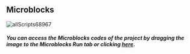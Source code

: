 ## Microblocks
![allScripts68967](https://user-images.githubusercontent.com/112697142/190081399-8f536d37-68ef-43c9-9c34-d640358862f6.png)



##### You can access the Microblocks codes of the project by dragging the image to the Microblocks Run tab or clicking [here](https://microblocks.fun/run/microblocks.html#scripts=GP%20Scripts%0A%0Aspec%20%27r%27%20%27ESP01_IP_address%27%20%27ESP01_IP_address%27%0Ato%20ESP01_IP_address%20%7B%0A%20%20waitUntil%20%280%20%3D%3D%20%28size%20%28%27%5Bserial%3Aread%5D%27%29%29%29%0A%20%20repeatUntil%20%28%27OK%27%20%3D%3D%20ESP01_status%29%20%7B%0A%20%20%20%20comment%20%27Obtain%20the%20station%20IP%20address%27%0A%20%20%20%20%27%5Bserial%3Awrite%5D%27%20%28%27%5Bdata%3Ajoin%5D%27%20%27AT%2BCIPSTA%3F%27%20_eol%29%0A%20%20%20%20waitUntil%20ESP01_response%0A%20%20%7D%0A%20%20%27%5Bdata%3AaddLast%5D%27%20%27IP%20ok.%27%20ESP01_Log%0A%20%20return%20%28%27_byteArray2string%27%20%28%27%5Bdata%3AcopyFromTo%5D%27%20savebuffer%20%28%28%27%5Bdata%3Afind%5D%27%20%27STA%3Aip%3A%22%27%20savebuffer%29%20%2B%208%29%20%28%28%27%5Bdata%3Afind%5D%27%20%28%27%5Bdata%3Ajoin%5D%27%20%27%22%27%20_eol%29%20savebuffer%29%20-%201%29%29%29%0A%20%20waitMillis%20_espDelay%0A%7D%0A%0Aspec%20%27%20%27%20%27ESP01_connect_to%27%20%27ESP01_connect_to%20_%20Password%20_%27%20%27auto%20auto%27%20%27Network_Name%27%20%27Network_Password%27%0Ato%20ESP01_connect_to%20ssid%20password%20%7B%0A%20%20waitUntil%20%280%20%3D%3D%20%28size%20%28%27%5Bserial%3Aread%5D%27%29%29%29%0A%20%20ESP01_ssid%20%3D%20ssid%0A%20%20ESP01_password%20%3D%20password%0A%20%20repeatUntil%20%28%27OK%27%20%3D%3D%20ESP01_status%29%20%7B%0A%20%20%20%20comment%20%27Connect%20to%20an%20AP%27%0A%20%20%20%20%27%5Bserial%3Awrite%5D%27%20%28%27%5Bdata%3Ajoin%5D%27%20%27AT%2BCWJAP%3D%22%27%20ssid%20%27%22%2C%22%27%20password%20%27%22%27%20_eol%29%0A%20%20%20%20waitUntil%20%28%28%27%5Bdata%3Afind%5D%27%20%27WIFI%20CONNECTED%27%20_serbuffer%29%20%21%3D%20-1%29%0A%20%20%20%20waitUntil%20%28%28%27%5Bdata%3Afind%5D%27%20%27WIFI%20GOT%20IP%27%20_serbuffer%29%20%21%3D%20-1%29%0A%20%20%20%20waitUntil%20ESP01_response%0A%20%20%7D%0A%20%20waitMillis%20_espDelay%0A%20%20comment%20%27Obtain%20the%20local%20IP%20address%20and%20MAC%20address%27%0A%20%20ESP01_IPaddr%20%3D%20%28ESP01_IP_address%29%0A%20%20waitMillis%20_espDelay%0A%20%20%27%5Bdata%3AaddLast%5D%27%20%27CONNECT%20ok.%27%20ESP01_Log%0A%20%20waitMillis%20_espDelay%0A%7D%0A%0Aspec%20%27r%27%20%27ESP01_display_LOG2%27%20%27ESP01_display_LOG%27%0Ato%20ESP01_display_LOG2%20%7B%0A%20%20return%20%28%27%5Bdata%3AjoinStrings%5D%27%20ESP01_Log%20_eol%29%0A%7D%0A%0Aspec%20%27r%27%20%27ESP01_path_of_request%27%20%27ESP01_path_of_request%20_%27%20%27auto%27%20%27%27%0Ato%20ESP01_path_of_request%20request%20%7B%0A%20%20return%20%28%27_byteArray2string%27%20%28%27%5Bdata%3AcopyFromTo%5D%27%20request%20%28%28%27%5Bdata%3Afind%5D%27%20%27GET%20%27%20request%29%20%2B%204%29%20%28%28%27%5Bdata%3Afind%5D%27%20%27%20HTTP%27%20request%29%20-%201%29%29%29%0A%7D%0A%0Aspec%20%27%20%27%20%27ESP01_restore%27%20%27ESP01_restore%27%0Ato%20ESP01_restore%20%7B%0A%20%20waitUntil%20%280%20%3D%3D%20%28size%20%28%27%5Bserial%3Aread%5D%27%29%29%29%0A%20%20repeatUntil%20%28%27OK%27%20%3D%3D%20ESP01_status%29%20%7B%0A%20%20%20%20comment%20%27Restores%20the%20factory%20default%20settings%20of%20the%20module%27%0A%20%20%20%20%27%5Bserial%3Awrite%5D%27%20%28%27%5Bdata%3Ajoin%5D%27%20%27AT%2BRESTORE%27%20_eol%29%0A%20%20%20%20waitUntil%20ESP01_response%0A%20%20%7D%0A%20%20%27%5Bdata%3AaddLast%5D%27%20%27RESTORE%20ok.%27%20ESP01_Log%0A%20%20waitMillis%20_espDelay%0A%7D%0A%0Aspec%20%27%20%27%20%27ESP01_server%27%20%27ESP01_server%20_%27%20%27str.ServerMenu%27%20%27Create%20Server%27%0Ato%20ESP01_server%20action%20%7B%0A%20%20waitUntil%20%280%20%3D%3D%20%28size%20%28%27%5Bserial%3Aread%5D%27%29%29%29%0A%20%20if%20%28%27Delete%20Server%27%20%3D%3D%20action%29%20%7B%0A%20%20%20%20action%20%3D%200%0A%20%20%20%20local%20%27param%27%201%0A%20%20%7D%20%28%27Create%20Server%27%20%3D%3D%20action%29%20%7B%0A%20%20%20%20action%20%3D%201%0A%20%20%20%20local%20%27param%27%2080%0A%20%20%7D%0A%20%20ESP01_set_MUX%201%0A%20%20repeatUntil%20%28%27OK%27%20%3D%3D%20ESP01_status%29%20%7B%0A%20%20%20%20comment%20%27Delete%2Fcreate%20a%20TCP%2FSSL%20server%27%0A%20%20%20%20%27%5Bserial%3Awrite%5D%27%20%28%27%5Bdata%3Ajoin%5D%27%20%27AT%2BCIPSERVER%3D%27%20action%20%27%2C%27%20param%20_eol%29%0A%20%20%20%20waitUntil%20ESP01_response%0A%20%20%7D%0A%20%20%27%5Bdata%3AaddLast%5D%27%20%27SERVER%20ok.%27%20ESP01_Log%0A%20%20waitMillis%20_espDelay%0A%7D%0A%0Aspec%20%27%20%27%20%27ESP01_set_MUX%27%20%27ESP01_set_MUX%20_%27%20%27str.MuxMenu%27%20%27Multiple%20Connections%27%0Ato%20ESP01_set_MUX%20mux%20%7B%0A%20%20waitUntil%20%280%20%3D%3D%20%28size%20%28%27%5Bserial%3Aread%5D%27%29%29%29%0A%20%20if%20%28%27Single%20Connection%27%20%3D%3D%20mux%29%20%7B%0A%20%20%20%20mux%20%3D%200%0A%20%20%7D%20%28%27Multiple%20Connections%27%20%3D%3D%20mux%29%20%7B%0A%20%20%20%20mux%20%3D%201%0A%20%20%7D%0A%20%20repeatUntil%20%28%27OK%27%20%3D%3D%20ESP01_status%29%20%7B%0A%20%20%20%20comment%20%27Enable%2Fdisable%20the%20multiple%20connections%20mode%27%0A%20%20%20%20%27%5Bserial%3Awrite%5D%27%20%28%27%5Bdata%3Ajoin%5D%27%20%27AT%2BCIPMUX%3D%27%20mux%20_eol%29%0A%20%20%20%20waitUntil%20ESP01_response%0A%20%20%7D%0A%20%20%27%5Bdata%3AaddLast%5D%27%20%27MUX%20ok.%27%20ESP01_Log%0A%20%20waitMillis%20_espDelay%0A%7D%0A%0Aspec%20%27%20%27%20%27ESP01_set_WIFI_mode%27%20%27ESP01_set_WIFI_mode%20_%27%20%27str.ModeMenu%27%20%27Station%27%0Ato%20ESP01_set_WIFI_mode%20mode%20%7B%0A%20%20waitUntil%20%280%20%3D%3D%20%28size%20%28%27%5Bserial%3Aread%5D%27%29%29%29%0A%20%20if%20%28%27Station%27%20%3D%3D%20mode%29%20%7B%0A%20%20%20%20mode%20%3D%201%0A%20%20%7D%20%28%27SoftAP%27%20%3D%3D%20mode%29%20%7B%0A%20%20%20%20mode%20%3D%202%0A%20%20%7D%20%28%27Station%26SoftAP%27%20%3D%3D%20mode%29%20%7B%0A%20%20%20%20mode%20%3D%203%0A%20%20%7D%0A%20%20repeatUntil%20%28%27OK%27%20%3D%3D%20ESP01_status%29%20%7B%0A%20%20%20%20comment%20%27Set%20the%20Wi-Fi%20mode%20%28Station%2FSoftAP%2FStation%2BSoftAP%29%27%0A%20%20%20%20%27%5Bserial%3Awrite%5D%27%20%28%27%5Bdata%3Ajoin%5D%27%20%27AT%2BCWMODE%3D%27%20mode%20_eol%29%0A%20%20%20%20waitUntil%20ESP01_response%0A%20%20%7D%0A%20%20%27%5Bdata%3AaddLast%5D%27%20%27WIFI%20Mode%20ok.%27%20ESP01_Log%0A%20%20waitMillis%20_espDelay%0A%7D%0A%0Aspec%20%27r%27%20%27_byteArray2string%27%20%27_byteArray2string%20_%27%20%27auto%27%20%27%27%0Ato%20%27_byteArray2string%27%20aStringOrByteArray%20%7B%0A%20%20comment%20%27If%20argument%20is%20a%20byte%20array%2C%20convert%20it%20to%20a%20string.%20%27%0A%20%20if%20%28not%20%28isType%20aStringOrByteArray%20%27string%27%29%29%20%7B%0A%20%20%20%20aStringOrByteArray%20%3D%20%28%27%5Bdata%3Ajoin%5D%27%20%27%27%20aStringOrByteArray%29%0A%20%20%7D%0A%20%20return%20aStringOrByteArray%0A%7D%0A%0Aspec%20%27%20%27%20%27_handleIPD%27%20%27_handleIPD%27%0Ato%20%27_handleIPD%27%20%7B%0A%20%20_request%20%3D%20%28%27%5Bdata%3AcopyFromTo%5D%27%20_serbuffer%20%28%27%5Bdata%3Afind%5D%27%20%27%2BIPD%27%20_serbuffer%29%29%0A%20%20local%20%27linkPtr%27%20%28%28%27%5Bdata%3Afind%5D%27%20%27%2BIPD%2C%27%20_request%29%20%2B%205%29%0A%20%20_linkID%20%3D%20%28%27%5Bdata%3AcopyFromTo%5D%27%20_request%20linkPtr%20%28%28%27%5Bdata%3Afind%5D%27%20_comma%20_request%20linkPtr%29%20-%201%29%29%0A%20%20for%20response%20responses%20%7B%0A%20%20%20%20if%20%28%28ESP01_path_of_request%20_request%29%20%3D%3D%20%28at%201%20response%29%29%20%7B%0A%20%20%20%20%20%20processRequest%0A%20%20%20%20%20%20comment%20%27Following%20is%20a%20TCP%20messaging%20sequence%20to%20send%20back%20any%20feedback%20desired.%27%0A%20%20%20%20%20%20%27%5Bdata%3AaddLast%5D%27%20%28%27%5Bdata%3Ajoin%5D%27%20%28ESP01_path_of_request%20_request%29%20%27%20processed.%27%29%20ESP01_Log%0A%20%20%20%20%20%20%27%5Bserial%3Awrite%5D%27%20%28%27%5Bdata%3Ajoin%5D%27%20%27AT%2BCIPSEND%3D%27%20_linkID%20_comma%20%28size%20%28at%202%20response%29%29%20_eol%29%0A%20%20%20%20%20%20waitMillis%20_espDelay%0A%20%20%20%20%20%20%27%5Bserial%3Awrite%5D%27%20%28%27%5Bdata%3Ajoin%5D%27%20%28at%202%20response%29%20_eol%29%0A%20%20%20%20%20%20waitMillis%20_espDelay%0A%20%20%20%20%20%20%27%5Bserial%3Awrite%5D%27%20%28%27%5Bdata%3Ajoin%5D%27%20%27AT%2BCIPCLOSE%3D%27%20_linkID%20_eol%29%0A%20%20%20%20%20%20waitMillis%20_espDelay%0A%20%20%20%20%7D%0A%20%20%7D%0A%7D%0A%0Aspec%20%27%20%27%20%27initializeResponses%27%20%27initializeResponses%27%0Ato%20initializeResponses%20%7B%0A%20%20comment%20%27APP%20Inventor%20APP%20processes%202%20kinds%20of%20responses%20from%20this%20program%3A%0A1.%20Web%20Page%20displays%20of%20info%0A2.%20JSON%20data%20sent%20in%20response%20to%20HTTP%20GET%20%2FSERA%20transaction%0A%0A%231%20type%20responses%20are%20processed%20in%20the%20WebViewer%20component%20and%20%0Ado%20not%20require%20a%20header%20info.%0A%0A%232%20type%20responses%20are%20true%20responses%20to%20HTTP%20GET%20and%20require%20%0Aa%20proper%20header%3A%0A%20%20%20%20HTTP%2F1.1%20200%20OK%5CnContent-Type%3A%20text%2Fhtml%5Cn%5Cn%20is%20%0A%0ANOTE%3A%20timeout%20delay%20for%20the%20HTTTP%20GET%20has%20to%20be%20long%20enough%20%0A%20%20%20%20%20%20%20%20%20%20%20%20to%20receive%20and%20process%20the%20data.%20Current%20setting%20is%2010000ms.%0A%20%20%20%20%20%20%20%20%20%20%20%20However%2C%20if%20more%20data%20is%20sent%20than%20the%20example%2C%20it%20might%20need%0A%20%20%20%20%20%20%20%20%20%20%20%20extending.%27%0A%20%20responses%20%3D%20%28%27%5Bdata%3AmakeList%5D%27%20%28%27%5Bdata%3AmakeList%5D%27%20%27%2F%27%20%27%3CH1%3ECONNECTED...%3Cbr%2F%3E%3C%2FH1%3E%0A%0A%3Cp%3EINFO%3A%20Temp%2C%20Humidity%2C%20Soil%20Moisture%3Cbr%2F%3E%0A%0AWATERING%3A%20Run%20Water%20Pump%3Cbr%2F%3E%0A%0A%3C%2Fp%3E%27%29%20%28%27%5Bdata%3AmakeList%5D%27%20%27%2FSERA%27%20%28%27%5Bdata%3Ajoin%5D%27%20%28%27%5Bdata%3Ajoin%5D%27%20%27HTTP%2F1.1%20200%20OK%27%20_eol%20%27Content-Type%3A%20text%2Fhtml%27%20_eol%20_eol%29%20%27%7B%22TEMP%22%3A%27%20%28pb_temperature%29%20%27%2C%22S.Moisture%22%3A%27%20%28%28%28analogReadOp%2027%29%20%2F%201023%29%20%2A%20100%29%20%27%2C%22Humidity%22%3A%27%20%28pb_humidity%29%20%27%7D%27%29%29%20%28%27%5Bdata%3AmakeList%5D%27%20%27%2FWATERING%27%20%27%3CH1%3ESERA%20CONTROL%3Cbr%2F%3E%3C%2FH1%3E%0A%3Cp%3Eirrigation%20is%20complete..%3C%2Fp%3E%27%29%29%0A%7D%0A%0Aspec%20%27%20%27%20%27processRequest%27%20%27processRequest%27%0Ato%20processRequest%20%7B%0A%20%20comment%20%27Here%20is%20where%20all%20the%20program%20actions%20are%20evaluated%20and%20implemented.%0AProvide%20processing%20code%20for%20each%20function%20with%20its%20specific%20evaluation.%0AIf%20the%20activity%20code%20is%20too%20long%20%2F%20large%2C%20then%20provide%20a%20call%20to%20a%20custom%20function.%27%0A%20%20if%20%28%28ESP01_path_of_request%20_request%29%20%3D%3D%20%27%2FWATERING%27%29%20%7B%0A%20%20%20%20pb_set_motor_speed%201%20100%0A%20%20%20%20waitMillis%2010000%0A%20%20%20%20pb_set_motor_speed%201%200%0A%20%20%7D%0A%7D%0A%0Ascript%20477%20101%20%7B%0Acomment%20%27PicoBricks%20ESP01%20SERA%20Demo%0A%0AThis%20program%20demonstrates%20the%20interaction%20between%20an%20IP%20server%20created%20on%20the%20ESP01%20%0Aand%20a%20mobile%20APP%20to%20control%20SERA%20operations%20and%20retrieve%20data.%20It%20can%20be%20tested%20from%20a%20browser.%0A%0A-%20Set%20the%20SSID%20and%20PASSWD%20in%20the%20ESP01_connect_to%20block.%0A-%20Click%20on%20RUN%0A-%20Wait%20until%20the%20SERVER%20Ready%20message%20is%20displayed.%0A-%20Make%20a%20note%20of%20the%20SERVER%20IP%20displayed%20and%20submit%20your%20transactions.%0A%0ANow%20you%20can%20start%20testing.%0A%0ASubmitting%20the%20IP%20address%20in%20a%20browser%20session%20will%20display%20the%20menu%20of%20options%0ASubmitting%20IPaddress%2FSERA%20will%20obtain%20SERA%20values%20for%20Temperature%2C%20Humidity%2C%20and%20Light%20Level.%0A%0AAll%20activity%20is%20logged.%20Use%20ESP01_display_LOG%20block%20to%20see%20the%20contents%20of%20the%20log.%0A%0AENJOY.%0A%27%0A%7D%0A%0Ascript%201002%20446%20%7B%0AwhenBroadcastReceived%20%27COMM%20Loop%27%0AsayIt%20%27COMM%20Loop%20started.%27%0AwaitMillis%20_espDelay%0AinitializeResponses%0A_serbuffer%20%3D%20%27%27%0Aforever%20%7B%0A%20%20ESP01_status%20%3D%20%27%27%0A%20%20ESP01_response%20%3D%20%28booleanConstant%20false%29%0A%20%20_serbuffer%20%3D%20%28%27%5Bdata%3AasByteArray%5D%27%20%28%27%5Bserial%3Aread%5D%27%29%29%0A%20%20waitMillis%20_espDelay%0A%20%20if%20%28%28size%20_serbuffer%29%20%3E%200%29%20%7B%0A%20%20%20%20_serbuffer%20%3D%20%28%27_byteArray2string%27%20_serbuffer%29%0A%20%20%20%20comment%20%27Parse%20Request%20and%20Responses%20per%20_serBuffer%27%0A%20%20%20%20if%20%28%28%27%5Bdata%3Afind%5D%27%20%27%2BIPD%27%20_serbuffer%29%20%21%3D%20-1%29%20%7B%0A%20%20%20%20%20%20ESP01_status%20%3D%20%27DATA%27%0A%20%20%20%20%20%20savebuffer%20%3D%20_serbuffer%0A%20%20%20%20%20%20ESP01_response%20%3D%20%28booleanConstant%20true%29%0A%20%20%20%20%20%20%27_handleIPD%27%0A%20%20%20%20%7D%20%28%28%27%5Bdata%3Afind%5D%27%20%27OK%27%20_serbuffer%29%20%21%3D%20-1%29%20%7B%0A%20%20%20%20%20%20ESP01_status%20%3D%20%27OK%27%0A%20%20%20%20%20%20savebuffer%20%3D%20_serbuffer%0A%20%20%20%20%20%20ESP01_response%20%3D%20%28booleanConstant%20true%29%0A%20%20%20%20%7D%20%28%28%27%5Bdata%3Afind%5D%27%20%27ERROR%27%20_serbuffer%29%20%21%3D%20-1%29%20%7B%0A%20%20%20%20%20%20%27%5Bdata%3AaddLast%5D%27%20%27ERROR%20while%20processing.%27%20ESP01_Log%0A%20%20%20%20%20%20ESP01_status%20%3D%20%27ERROR%27%0A%20%20%20%20%20%20savebuffer%20%3D%20_serbuffer%0A%20%20%20%20%20%20ESP01_response%20%3D%20%28booleanConstant%20true%29%0A%20%20%20%20%7D%0A%20%20%7D%0A%7D%0A%7D%0A%0Ascript%20480%20448%20%7B%0AwhenStarted%0Alocal%20%27delay%27%2050%0Arepeat%209%20%7B%0A%20%20setUserLED%20true%0A%20%20waitMillis%20delay%0A%20%20setUserLED%20false%0A%20%20waitMillis%20delay%0A%7D%0A_espDelay%20%3D%203000%0A_eol%20%3D%20%28%27%5Bdata%3Ajoin%5D%27%20%28%27%5Bdata%3AunicodeString%5D%27%2013%29%20%28%27%5Bdata%3AunicodeString%5D%27%2010%29%29%0A_colon%20%3D%20%28%27%5Bdata%3AunicodeString%5D%27%2058%29%0A_comma%20%3D%20%28%27%5Bdata%3AunicodeString%5D%27%2044%29%0AESP01_Log%20%3D%20%28%27%5Bdata%3AmakeList%5D%27%29%0A%27%5Bserial%3Aopen%5D%27%20115200%0AsendBroadcast%20%27COMM%20Loop%27%0AsayIt%20%27Preparing%20SERVER%20setup.%0APlease%20wait%20till%20next%20prompt.%27%0AESP01_restore%0AESP01_set_WIFI_mode%20%27Station%27%0AESP01_connect_to%20%27yourWifiSSID%27%20%27YourWifiPassword%27%0AESP01_server%20%27Create%20Server%27%0AsayIt%20%27SERVER%20Ready%20for%20transactions.%27%20_eol%20%27Open%20a%20browser%20tab%20and%20%27%20_eol%20%27%20%20use%20IP%3A%27%20ESP01_IPaddr%20_eol%0A%7D%0A%0Ascript%20755%20481%20%28ESP01_display_LOG2%29%0A%0Ascript%201387%20770%20%7B%0AsayIt%20%27Buffer%20Len%3A%27%20%28size%20_serbuffer%29%20_eol%20_serbuffer%0A%7D%0A%0Ascript%201386%201035%20%7B%0AsayIt%20%27Got%20OK%3A%27%20_eol%20_serbuffer%0A%7D%0A%0Ascript%20475%201111%20%7B%0Ato%20%27_handleIPD%27%20%7B%7D%0A%7D%0A%0A "here").
